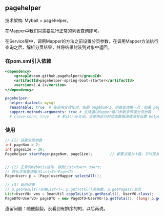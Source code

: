 ## pagehelper

技术架构: Mybait + pagehelper。

在Mapper中我们只需要进行正常的列表查询即可。

在Service层中，调用Mapper的方法之前设置分页参数，在调用Mapper方法执行查询之后，解析分页结果，并将结果封装到对象中返回。

### 在pom.xml引入依赖

```xml
<dependency>
    <groupId>com.github.pagehelper</groupId>
    <artifactId>pagehelper-spring-boot-starter</artifactId>
    <version>1.4.2</version>
</dependency>
```

```yml
pagehelper:
  helper-dialect: mysql
  reasonable: true  # 在启用合理化时，如果 pageNum<1，则会查询第一页；如果 pageNum>pages，则会查询最后一页。
  support-methods-arguments: true # 支持通过Mapper接口参数来传递分页参数
  # close-conn: true	# 默认true关闭。当使用运行时动态数据源或没有设置 helperDialect 属性自动获取数据库类型时，会自动获取一个数据库连接， 通过该属性来设置是否关闭获取的这个连接，设置为 false 后，不会关闭获取的连接，这个参数的设置要根据自己选择的数据源来决定。
```

### 使用

```java
// (1) 设置分页参数
int pageNum = 2;
int pageSize = 20;
PageHelper.startPage(pageNum, pageSize);		// 都要求是int值，平时是从Long转


// (2) 正常的mybatis查询：得到List<User> users;
// 转化正常查询集合List<T>→Page<T>
Page<User> p = (Page)userMapper.selectAll();

// (3) 返回结果
// p,getResult()获取List<T>，p.getTotal()总条数, p.getPages()总页
List<UserVO> vos = BeanUtil.copyToList(p.getResult(), UserVO.class);
PageDTO<UserVO> pageDTO = new PageDTO<UserVO>(p.getTotal(), (long) p.getPages(), vos);
```



遗留问题：随便翻翻，没看到有排序的的，以后再说。